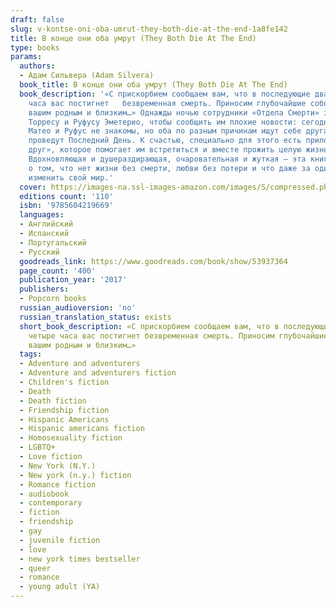 ```yaml
---
draft: false
slug: v-kontse-oni-oba-umrut-they-both-die-at-the-end-1a8fe142
title: В конце они оба умрут (They Both Die At The End)
type: books
params:
  authors:
  - Адам Сильвера (Adam Silvera)
  book_title: В конце они оба умрут (They Both Die At The End)
  book_description: '«С прискорбием сообщаем вам, что в последующие двадцать четыре
    часа вас постигнет   безвременная смерть. Приносим глубочайшие соболезнования
    вашим родным и близким…» Однажды ночью сотрудники «Отдела Смерти» звонят Матео
    Торресу и Руфусу Эметерио, чтобы сообщить им плохие новости: сегодня они умрут.
    Матео и Руфус не знакомы, но оба по разным причинам ищут себе друга, с которым
    проведут Последний День. К счастью, специально для этого есть приложение «Последний
    друг», которое помогает им встретиться и вместе прожить целую жизнь за один день.
    Вдохновляющая и душераздирающая, очаровательная и жуткая — эта книга напоминает
    о том, что нет жизни без смерти, любви без потери и что даже за один день можно
    изменить свой мир.'
  cover: https://images-na.ssl-images-amazon.com/images/S/compressed.photo.goodreads.com/books/1494333138i/33385229.jpg
  editions count: '110'
  isbn: '9785604219669'
  languages:
  - Английский
  - Испанский
  - Португальский
  - Русский
  goodreads_link: https://www.goodreads.com/book/show/53937364
  page_count: '400'
  publication_year: '2017'
  publishers:
  - Popcorn books
  russian_audioversion: 'no'
  russian_translation_status: exists
  short_book_description: «С прискорбием сообщаем вам, что в последующие двадцать
    четыре часа вас постигнет безвременная смерть. Приносим глубочайшие соболезнования
    вашим родным и близким…»
  tags:
  - Adventure and adventurers
  - Adventure and adventurers fiction
  - Children's fiction
  - Death
  - Death fiction
  - Friendship fiction
  - Hispanic Americans
  - Hispanic americans fiction
  - Homosexuality fiction
  - LGBTQ+
  - Love fiction
  - New York (N.Y.)
  - New york (n.y.) fiction
  - Romance fiction
  - audiobook
  - contemporary
  - fiction
  - friendship
  - gay
  - juvenile fiction
  - love
  - new york times bestseller
  - queer
  - romance
  - young adult (YA)
---
```

